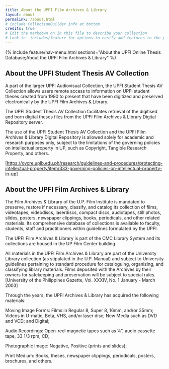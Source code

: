 ```yaml
---
title: About the UPFI Film Archives & Library
layout: about
permalink: /about.html
# include CollectionBuilder info at bottom
credits: true
# Edit the markdown on in this file to describe your collection
# Look in _includes/feature for options to easily add features to the page
---
```


{% include feature/nav-menu.html sections="About the UPFI Online Thesis Database;About the UPFI Film Archives & Library" %}

## About the UPFI Student Thesis AV Collection

A part of the larger UPFI Audiovisual Collection, the UPFI Student Thesis AV Collection allows users remote access to information on UPFI student theses created from 1990 to present that have been digitized and preserved electronically by the UPFI Film Archives & Library.  

The UPFI Student Thesis AV Collection facilitates retrieval of the digitised and born digital theses files from the UPFI Film Archives & Library Digital Repository server. 

The use of the UPFI Student Thesis AV Collection and the UPFI Film Archives & Library Digital Repository is allowed solely for academic and research purposes only, subject to the limitations of the governing policies on intellectual property in UP, such as Copyright, Tangible Research Property, and others. 

[https://ovcre.uplb.edu.ph/research/guidelines-and-procedures/protecting-intellectual-property/item/333-governing-policies-on-intellectual-property-in-up]

## About the UPFI Film Archives & Library

The Film Archives & Library of the U.P. Film Institute is mandated to preserve, restore if necessary, classify, and catalog its collection of films, videotapes, videodiscs, laserdiscs, compact discs, audiotapes, still photos, slides, posters, newspaper clippings, books, periodicals, and other related materials. Its comprehensive database of collections is available to faculty, students, staff and practitioners within guidelines formulated by the UPFI.

The UPFI Film Archives & Library is part of the CMC Library System and its collections are housed in the UP Film Center building.  

All materials in the UPFI Film Archives & Library are part of the University Library collection (as stipulated in the U.P. Manual) and subject to University guidelines pertaining to standard procedure for cataloguing, organizing, and classifying library materials. Films deposited with the Archives by their owners for safekeeping and preservation will be subject to special rules. [University of the Philippines Gazette, Vol. XXXIV, No. 1 January - March 2003]

Through the years, the UPFI Archives & Library has acquired the following materials:

Moving Image Forms: 
Films in Regular 8, Super 8, 16mm, and/or 35mm; 
Videos in U-matic, Beta, VHS, and/or laser disc; 
New Media such as DVD and VCD; and 
Digital;

Audio Recordings: 
Open-reel magnetic tapes such as ¼”, audio cassette tape, 33 1/3 rpm, CD;

Photographic Image: 
Negative, 
Positive (prints and slides);

Print Medium: 
Books, theses, newspaper clippings, periodicals, posters, brochures, and others.

 



